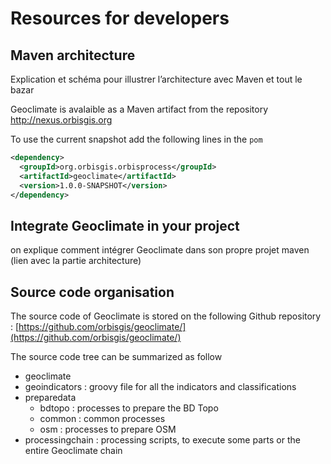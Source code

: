 # Resources for developers



## Maven architecture

Explication et schéma pour illustrer l’architecture avec Maven et tout le bazar



Geoclimate is avalaible as a Maven artifact from the repository http://nexus.orbisgis.org

To use the current snapshot add the following lines in the `pom`

```xml
<dependency>
  <groupId>org.orbisgis.orbisprocess</groupId>
  <artifactId>geoclimate</artifactId>
  <version>1.0.0-SNAPSHOT</version>
</dependency>
```



## Integrate Geoclimate in your project

on explique comment intégrer Geoclimate dans son propre projet maven (lien avec la partie architecture)



## Source code organisation



The source code of Geoclimate is stored on the following Github repository : [https://github.com/orbisgis/geoclimate/](https://github.com/orbisgis/geoclimate/)



The source code tree can be summarized as follow

- geoclimate
- geoindicators : groovy file for all the indicators and classifications
- preparedata
  - bdtopo : processes to prepare the BD Topo
  - common : common processes
  - osm : processes to prepare OSM
- processingchain : processing scripts, to execute some parts or the entire Geoclimate chain
